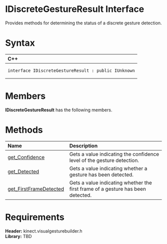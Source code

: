 IDiscreteGestureResult Interface  
================================  

Provides methods for determining the status of a discrete gesture detection. <span id="syntaxSection"></span>

Syntax  
======  

<table>
<colgroup>
<col width="100%" />
</colgroup>
<thead>
<tr class="header">
<th align="left">C++</th>
</tr>
</thead>
<tbody>
<tr class="odd">
<td align="left"><pre><code>interface IDiscreteGestureResult : public IUnknown</code></pre></td>
</tr>
</tbody>
</table>

<span id="classMembersSection"></span>

Members  
=======  

**IDiscreteGestureResult** has the following members.  

<span id="publicmethodsSection"></span>

Methods  
=======  

<table>
<colgroup>
<col width="30%" />
<col width="60%" />
</colgroup>
<thead>
<tr class="header">
<th align="left">Name</th>
<th align="left">Description</th>
</tr>
</thead>
<tbody>
<tr class="odd">
<td align="left"><a href="IDiscreteGestureResult/Methods/get_Confidence_Method.md">get_Confidence</a></td>
<td align="left">Gets a value indicating the confidence level of the gesture detection.</td>
</tr>
<tr class="even">
<td align="left"><a href="IDiscreteGestureResult/Methods/get_Detected_Method.md">get_Detected</a></td>
<td align="left">Gets a value indicating whether a gesture has been detected.</td>
</tr>
<tr class="odd">
<td align="left"><a href="IDiscreteGestureResult/Methods/get_FirstFrameDetected.md">get_FirstFrameDetected</a></td>
<td align="left">Gets a value indicating whether the first frame of a gesture has been detected.</td>
</tr>
</tbody>
</table>

<span id="requirements"></span>

Requirements  
============  

**Header:** kinect.visualgesturebuilder.h  
**Library:** TBD  



<!--Please do not edit the data in the comment block below.-->
<!--
TOCTitle : IDiscreteGestureResult Interface
RLTitle : IDiscreteGestureResult Interface
KeywordK : IDiscreteGestureResult interface, about
HelpPriority : 2
TopicType : apiref
KeywordF : IDiscreteGestureResult
KeywordF : Microsoft.Kinect.visualgesturebuilder.IDiscreteGestureResult
KeywordA : T:Microsoft.Kinect.visualgesturebuilder.IDiscreteGestureResult
AssetID : T:Microsoft.Kinect.visualgesturebuilder.IDiscreteGestureResult
Locale : en-us
CommunityContent : 1
APIType : Managed
APILocation : 
APIName : Microsoft.Kinect.visualgesturebuilder.IDiscreteGestureResult
TargetOS : Windows
TopicType : kbSyntax
DevLang : C++
DocSet : K4Wv2
ProjType : K4Wv2Proj
Technology : Kinect for Windows
Product : Kinect for Windows SDK v2
productversion : 20
-->
